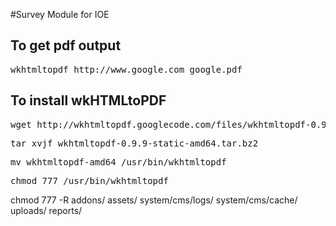 #Survey Module for IOE

To get pdf output
----------------------------
<pre>wkhtmltopdf http://www.google.com google.pdf</pre>

To install wkHTMLtoPDF
------------------------------
<pre>wget http://wkhtmltopdf.googlecode.com/files/wkhtmltopdf-0.9.9-static-amd64.tar.bz2</pre>
<pre>tar xvjf wkhtmltopdf-0.9.9-static-amd64.tar.bz2</pre>
<pre>mv wkhtmltopdf-amd64 /usr/bin/wkhtmltopdf</pre>
<pre>chmod 777 /usr/bin/wkhtmltopdf</pre>


chmod 777 -R addons/ assets/ system/cms/logs/ system/cms/cache/ uploads/ reports/
